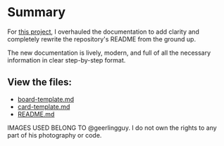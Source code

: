 # Summary

For [this project](https://github.com/geerlingguy/raspberry-pi-pcie-devices), I overhauled the documentation to add clarity and completely rewrite the repository's README from the ground up.

The new documentation is lively, modern, and full of all the necessary information in clear step-by-step format.

## View the files:
* [board-template.md](/Documents/raspberry-pi-pcie-devices/board-template.md)
* [card-template.md](/Documents/raspberry-pi-pcie-devices/card-template.md)
* [README.md](/Documents/raspberry-pi-pcie-devices/README.md)

IMAGES USED BELONG TO @geerlingguy. I do not own the rights to any part of his photography or code. 
